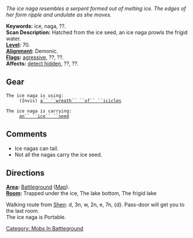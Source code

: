 *The ice naga resembles a serpent formed out of melting ice. The edges
of her form ripple and undulate as she moves.*

**Keywords:** ice, naga, ??.  
**Scan Description:** Hatched from the ice seed, an ice naga prowls the
frigid water.  
**[Level](Level.md "wikilink"):** 70.  
**[Alignment](Alignment.md "wikilink"):** Demonic.  
**[Flags](:Category:_Mob_Types.md "wikilink"):**
[agressive](Aggressive_Mobs.md "wikilink"), ??, ??.  
**Affects:** [detect hidden](Detect_Hidden.md "wikilink"), ??, ??.  

## Gear

`The ice naga is using:`  
<worn around neck>`     (Invis) `[`a`` ``wreath`` ``of`` ``icicles`](Wreath_Of_Icicles.md "wikilink")

`The ice naga is carrying:`  
`     `[`an`` ``ice`` ``seed`](Ice_Seed_(Ice_Naga).md "wikilink")

## Comments

-   Ice nagas can tail.
-   Not all the nagas carry the ice seed.

## Directions

**[Area](:Category:_Areas.md "wikilink"):**
[Battleground](:Category:_Battleground.md "wikilink")
([Map](Battleground_Map.md "wikilink")).  
**[Room](:Category:_Rooms.md "wikilink"):** Trapped under the ice, The
lake bottom, The frigid lake

Walking route from [Shen](Shen "wikilink"): d, 3n, w, 2n, e, 7n, {d}.
Pass-door will get you to the last room.  
The ice naga is Portable.

[Category: Mobs In
Battleground](Category:_Mobs_In_Battleground "wikilink")
